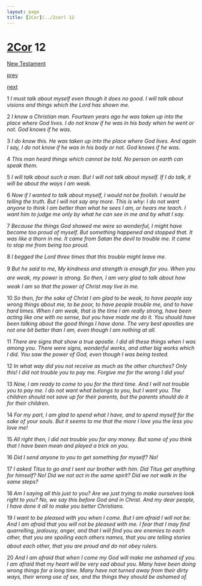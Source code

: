 ```yaml
---
layout: page
title: [2Cor](../2cor) 12
---
```


# [2Cor](../2cor) 12

[New Testament](/new-testament)


[prev](2cor-11.html)


[next](2cor-13.html)

1 _I must talk about myself even though it does no good. I will talk about visions and things which the Lord has shown me._

2 _I know a Christian man. Fourteen years ago he was taken up into the place where God lives. I do not know if he was in his body when he went or not. God knows if he was._

3 _I do know this. He was taken up into the place where God lives. And again I say, I do not know if he was in his body or not. God knows if he was._

4 _This man heard things which cannot be told. No person on earth can speak them._

5 _I will talk about such a man. But I will not talk about myself. If I do talk, it will be about the ways I am weak._

6 _Now if I wanted to talk about myself, I would not be foolish. I would be telling the truth.  But I will not say any more. This is why: I do not want anyone to think I am better than what he sees I am, or hears me teach. I want him to judge me only by what he can see in me and by what I say._

7 _Because the things God showed me were so wonderful, I might have become too proud of myself. But something happened and stopped that. It was like a thorn in me. It came from Satan the devil to trouble me. It came to stop me from being too proud._

8 _I begged the Lord three times that this trouble might leave me._

9 _But he said to me, My kindness and strength is enough for you. When you are weak, my power is strong. So then, I am very glad to talk about how weak I am so that the power of Christ may live in me._

10 _So then, for the sake of Christ I am glad to be weak, to have people say wrong things about me, to be poor, to have people trouble me, and to have hard times. When I am weak, that is the time I am really strong, have been acting like one with no sense, but you have made me do it. You should have been talking about the good things I have done.  The very best apostles are not one bit better than I am, even though I am nothing at all._

11 _There are signs that show a true apostle. I did all these things when I was among you.  There were signs, wonderful works, and other big works which I did. You saw the power of God, even though I was being tested._

12 _In what way did you not receive as much as the other churches? Only this! I did not trouble you to pay me. Forgive me for the wrong I did you!_

13 _Now, I am ready to come to you for the third time. And I will not trouble you to pay me.  I do not want what belongs to you, but I want you. The children should not save up for their parents, but the parents should do it for their children._

14 _For my part, I am glad to spend what I have, and to spend myself for the sake of your souls. But it seems to me that the more I love you the less you love me!_

15 _All right then, I did not trouble you for any money. But some of you think that I have been mean and played a trick on you._

16 _Did I send anyone to you to get something for myself? No!_

17 _I asked Titus to go and I sent our brother with him. Did Titus get anything for himself?  No! Did we not act in the same spirit? Did we not walk in the same steps?_

18 _Am I saying all this just to you? Are we just trying to make ourselves look right to you?  No, we say this before God and in Christ. And my dear people, I have done it all to make you better Christians._

19 _I want to be pleased with you when I come. But I am afraid I will not be. And I am afraid that you will not be pleased with me. I fear that I may find quarrelling, jealousy, anger,  and that I will find you are enemies to each other, that you are spoiling each others names, that you are telling stories about each other, that you are proud and do not obey rulers._

20 _And I am afraid that when I come my God will make me ashamed of you. I am afraid that my heart will be very sad about you. Many have been doing wrong things for a long time. Many have not turned away from their dirty ways, their wrong use of sex, and the things they should be ashamed of._

